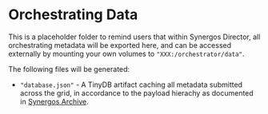# Orchestrating Data
This is a placeholder folder to remind users that within Synergos Director, all orchestrating metadata will be exported here, and can be accessed externally by mounting your own volumes to `"XXX:/orchestrator/data"`.

The following files will be generated:
- `"database.json"` - A TinyDB artifact caching all metadata submitted across the grid, in accordance to the payload hierachy as documented in [Synergos Archive](https://github.com/aimakerspace/synergos_archive).
